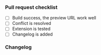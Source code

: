 ### Pull request checklist

- [ ] Build success, the preview URL work well
- [ ] Conflict is resolved
- [ ] Extension is tested
- [ ] Changelog is added

### Changelog
